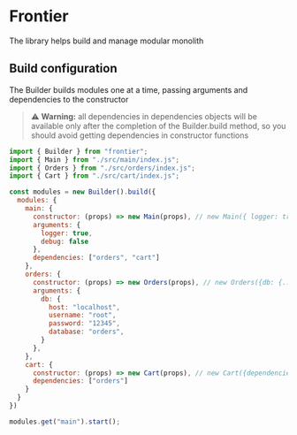 # Frontier

The library helps build and manage modular monolith

## Build configuration

The Builder builds modules one at a time, passing arguments and dependencies to the constructor

> ⚠️ **Warning:** all dependencies in dependencies objects will be available only after the completion of the Builder.build method, so you should avoid getting dependencies in constructor functions

```JavaScript
import { Builder } from "frontier";
import { Main } from "./src/main/index.js";
import { Orders } from "./src/orders/index.js";
import { Cart } from "./src/cart/index.js";

const modules = new Builder().build({
  modules: {
    main: {
      constructor: (props) => new Main(props), // new Main({ logger: true, debug: false, dependencies: {orders: Orders, cart: Cart}})
      arguments: {
        logger: true,
        debug: false
      },
      dependencies: ["orders", "cart"]
    },
    orders: {
      constructor: (props) => new Orders(props), // new Orders({db: {...}})
      arguments: {
        db: {
          host: "localhost",
          username: "root",
          password: "12345",
          database: "orders",
        }
      },
    },
    cart: {
      constructor: (props) => new Cart(props), // new Cart({dependencies: {orders: Orders}})
      dependencies: ["orders"]
    }
  }
})

modules.get("main").start();
```
